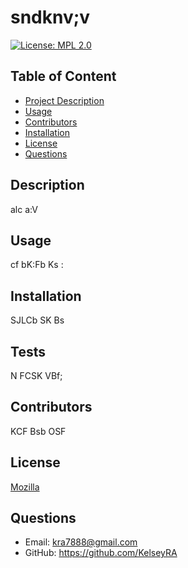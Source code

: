# sndknv;v

  [![License: MPL 2.0](https://img.shields.io/badge/License-MPL_2.0-brightgreen.svg)](https://opensource.org/licenses/MPL-2.0)

  ## Table of Content
  
  - [Project Description](#Description)
  - [Usage](#Usage)
  - [Contributors](#Contributors)
  - [Installation](#Installation)
  - [License](#License)
  - [Questions](#Questions)
  
  ## Description
  alc a:V
  
  ## Usage
  
  cf bK:Fb Ks :
  
  ## Installation
  
  SJLCb SK Bs

  ## Tests

  N FCSK VBf;
  
  ## Contributors
  
  KCF Bsb OSF

  ## License

  [Mozilla](https://opensource.org/licenses/MPL-2.0)
  
  ## Questions
  
  - Email: kra7888@gmail.com
  - GitHub: https://github.com/KelseyRA
